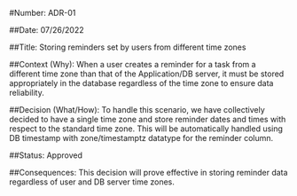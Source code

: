 #Number: ADR-01 

##Date: 
  07/26/2022 

##Title: 
  Storing reminders set by users from different time zones 

##Context (Why): 
  When a user creates a reminder for a task from a different time zone than that of the Application/DB server, it must be stored appropriately in the database regardless of the time zone to ensure data reliability. 

##Decision (What/How):
  To handle this scenario, we have collectively decided to have a single time zone and store reminder dates and times with respect to the standard time zone. This will be automatically handled using DB timestamp with zone/timestamptz datatype for the reminder column. 

##Status: 
  Approved 

##Consequences: 
  This decision will prove effective in storing reminder data regardless of user and DB server time zones. 

